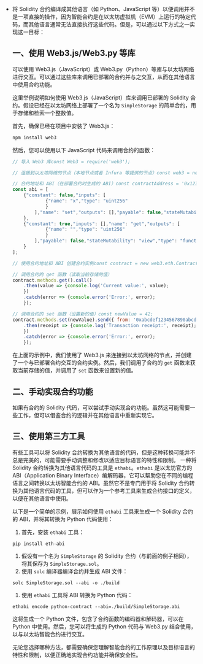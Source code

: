 - 将 Solidity 合约编译成其他语言（如 Python、JavaScript 等）以便调用并不是一项直接的操作，因为智能合约是在以太坊虚拟机（EVM）上运行的特定代码，而其他语言通常无法直接执行这些代码。但是，可以通过以下方式之一实现这一目标：

  ## 一、使用 Web3.js/Web3.py 等库

  可以使用 Web3.js（JavaScript）或 Web3.py（Python）等库与以太坊网络进行交互。可以通过这些库来调用已部署的合约并与之交互，从而在其他语言中使用合约功能。

  这里举例说明如何使用 Web3.js（JavaScript）库来调用已部署的 Solidity 合约。假设已经在以太坊网络上部署了一个名为 `SimpleStorage` 的简单合约，用于存储和检索一个整数值。

  首先，确保已经在项目中安装了 Web3.js：

  ```bash
  npm install web3
  ```

  然后，您可以使用以下 JavaScript 代码来调用合约的函数：

  ```javascript
  // 导入 Web3 库const Web3 = require('web3');
  
  // 连接到以太坊网络的节点（本地节点或者 Infura 等提供的节点）const web3 = new Web3('http://localhost:8545');
  
  // 合约地址和 ABI（在部署合约时生成的 ABI）const contractAddress = '0x1234567890abcdef1234567890abcdef12345678';
  const abi = [
      {"constant": false,"inputs": [
              {"name": "x","type": "uint256"
              }
          ],"name": "set","outputs": [],"payable": false,"stateMutability": "nonpayable","type": "function"
      },
      {"constant": true,"inputs": [],"name": "get","outputs": [
              {"name": "","type": "uint256"
              }
          ],"payable": false,"stateMutability": "view","type": "function"
      }
  ];
  
  // 使用合约地址和 ABI 创建合约实例const contract = new web3.eth.Contract(abi, contractAddress);
  
  // 调用合约的 get 函数（读取当前存储的值）
  contract.methods.get().call()
      .then(value => {console.log('Current value:', value);
      })
      .catch(error => {console.error('Error:', error);
      });
  
  // 调用合约的 set 函数（设置新的值）const newValue = 42;
  contract.methods.set(newValue).send({ from: '0xabcdef1234567890abcdef1234567890abcdef12' })
      .then(receipt => {console.log('Transaction receipt:', receipt);
      })
      .catch(error => {console.error('Error:', error);
      });
  ```

  在上面的示例中，我们使用了 Web3.js 来连接到以太坊网络的节点，并创建了一个与已部署合约交互的合约实例。然后，我们调用了合约的 `get` 函数来获取当前存储的值，并调用了 `set` 函数来设置新的值。

  ## 二、手动实现合约功能

  如果有合约的 Solidity 代码，可以尝试手动实现合约功能。虽然这可能需要一些工作，但可以借鉴合约的逻辑并在其他语言中重新实现它。

  ## 三、使用第三方工具

  有些工具可以将 Solidity 合约转换为其他语言的代码，但是这种转换可能并不总是完美的，可能需要手动调整和修改以适应目标语言的特性和限制。
  一种将 Solidity 合约转换为其他语言代码的工具是 `ethabi`。`ethabi` 是以太坊官方的 ABI（Application Binary Interface）编解码器，它可以帮助您在不同的编程语言之间转换以太坊智能合约的 ABI。虽然它不是专门用于将 Solidity 合约转换为其他语言代码的工具，但可以作为一个参考工具来生成合约接口的定义，以便在其他语言中使用。

  以下是一个简单的示例，展示如何使用 `ethabi` 工具来生成一个 Solidity 合约的 ABI，并将其转换为 Python 代码使用：

  1. 首先，安装 `ethabi` 工具：

  `pip install eth-abi`

  1. 假设有一个名为 `SimpleStorage` 的 Solidity 合约（与前面的例子相同），将其保存为 `SimpleStorage.sol`。
  2. 使用 `solc` 编译器编译合约并生成 ABI 文件：

  `solc SimpleStorage.sol --abi -o ./build`

  1. 使用 `ethabi` 工具将 ABI 转换为 Python 代码：

  `ethabi encode python-contract --abi=./build/SimpleStorage.abi`

  这将生成一个 Python 文件，包含了合约函数的编码器和解码器，可以在 Python 中使用。然后，您可以将生成的 Python 代码与 Web3.py 结合使用，以与以太坊智能合约进行交互。

  无论您选择哪种方法，都需要确保您理解智能合约的工作原理以及目标语言的特性和限制，以便正确地实现合约功能并确保安全性。
